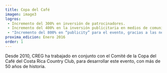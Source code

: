 ```yaml
---
title: Copa del Café
imagen: image3
logros:
 - Incremento del 300% en inversión de patrocinadores.
 - Incremento del 400% en la inversión publicitaria en medios de comunicación masiva
 - "Incremento del 800% en “publicity” para el evento, gracias a las negociaciones de transmisión televisiva del evento"
proxima_edicion: Enero 2016
order: 1
---
```

Desde 2010, CREG ha trabajado en conjunto con el Comité de la Copa del Café del Costa Rica Country Club, para desarrollar este evento, con más de 50 años de historia.